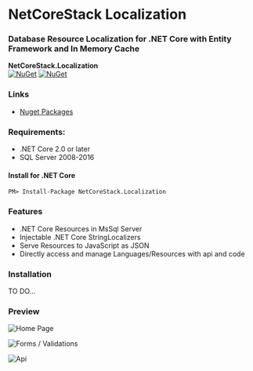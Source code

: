 
# NetCoreStack Localization
### Database Resource Localization for .NET Core with Entity Framework and In Memory Cache

**NetCoreStack.Localization**  
[![NuGet](https://img.shields.io/nuget/v/NetCoreStack.Localization.svg?longCache=true&style=flat-square)](https://www.nuget.org/packages/NetCoreStack.Localization)
[![NuGet](https://img.shields.io/nuget/dt/NetCoreStack.Localization.svg?longCache=true&style=flat-square)](https://www.nuget.org/packages/NetCoreStack.Localization)


### Links
* [Nuget Packages](https://www.nuget.org/packages/NetCoreStack.Localization)

### Requirements:
* .NET Core 2.0 or later
* SQL Server 2008-2016

#### Install for .NET Core
```
PM> Install-Package NetCoreStack.Localization
```
<a name="Features"></a>
### Features
* .NET Core Resources in MsSql Server
* Injectable .NET Core StringLocalizers
* Serve Resources to JavaScript as JSON
* Directly access and manage Languages/Resources with api and code


### Installation
TO DO...

### Preview
![Home Page](https://github.com/tahaipek/Localization/blob/master/Sample_01.png?raw=true)

![Forms / Validations](https://github.com/tahaipek/Localization/blob/master/Sample_02.png?raw=true)

![Api](https://github.com/tahaipek/Localization/blob/master/Sample_03.png?raw=true)